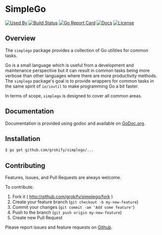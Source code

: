 SimpleGo
========

[![Used By][used-by-svg]][used-by-link]
[![Build Status](https://github.com/grokify/simplego/workflows/build/badge.svg)](https://github.com/grokify/simplego/actions)
[![Go Report Card][goreport-svg]][goreport-link]
[![Docs][docs-godoc-svg]][docs-godoc-link]
[![License][license-svg]][license-link]

## Overview

The `simplego` package provides a collection of Go utilities for common tasks.

Go is a small language which is useful from a development and maintenance
perspective but it can result in common tasks being more verbose than other 
languages where there are more productivity methods. The `simplego` package's
goal is to provide wrappers for common tasks in the same spirit of `io/ioutil`
to make programming Go a bit faster.

In terms of scope, `simplego` is designed to cover all common areas.

## Documentation

Documentation is provided using godoc and available on [GoDoc.org](https://godoc.org/github.com/grokify/simplego).

## Installation

```bash
$ go get github.com/grokify/simplego/...
```

## Contributing

Features, Issues, and Pull Requests are always welcome.

To contribute:

1. Fork it ( http://github.com/grokify/simplego/fork )
2. Create your feature branch (`git checkout -b my-new-feature`)
3. Commit your changes (`git commit -am 'Add some feature'`)
4. Push to the branch (`git push origin my-new-feature`)
5. Create new Pull Request

Please report issues and feature requests on [Github](https://github.com/grokify/simplego).

 [used-by-svg]: https://sourcegraph.com/github.com/grokify/simplego/-/badge.svg
 [used-by-link]: https://sourcegraph.com/github.com/grokify/simplego?badge
 [build-status-svg]: https://api.travis-ci.org/grokify/simplego.svg?branch=master
 [build-status-link]: https://travis-ci.org/grokify/simplego
 [goreport-svg]: https://goreportcard.com/badge/github.com/grokify/simplego
 [goreport-link]: https://goreportcard.com/report/github.com/grokify/simplego
 [codeclimate-status-svg]: https://codeclimate.com/github/grokify/simplego/badges/gpa.svg
 [codeclimate-status-link]: https://codeclimate.com/github/grokify/simplego
 [docs-godoc-svg]: https://pkg.go.dev/badge/github.com/grokify/simplego
 [docs-godoc-link]: https://pkg.go.dev/github.com/grokify/simplego
 [license-svg]: https://img.shields.io/badge/license-MIT-blue.svg
 [license-link]: https://github.com/grokify/simplego/blob/master/LICENSE
